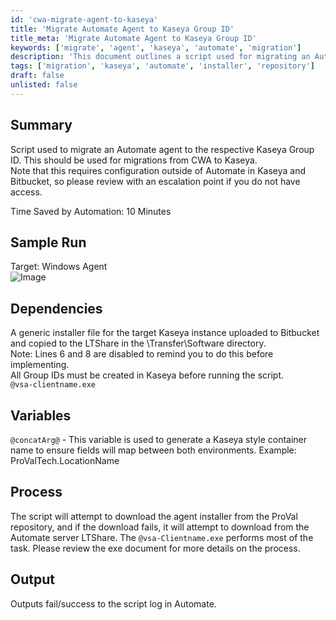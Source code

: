 ```yaml
---
id: 'cwa-migrate-agent-to-kaseya'
title: 'Migrate Automate Agent to Kaseya Group ID'
title_meta: 'Migrate Automate Agent to Kaseya Group ID'
keywords: ['migrate', 'agent', 'kaseya', 'automate', 'migration']
description: 'This document outlines a script used for migrating an Automate agent to the respective Kaseya Group ID. It includes details on dependencies, process, and expected outputs, ensuring a smooth transition from CWA to Kaseya.'
tags: ['migration', 'kaseya', 'automate', 'installer', 'repository']
draft: false
unlisted: false
---
```

## Summary

Script used to migrate an Automate agent to the respective Kaseya Group ID. This should be used for migrations from CWA to Kaseya.  
Note that this requires configuration outside of Automate in Kaseya and Bitbucket, so please review with an escalation point if you do not have access.

Time Saved by Automation: 10 Minutes

## Sample Run

Target: Windows Agent  
![Image](5078775/docs/7973319/images/11103271)

## Dependencies

A generic installer file for the target Kaseya instance uploaded to Bitbucket and copied to the LTShare in the \Transfer\Software directory.  
Note: Lines 6 and 8 are disabled to remind you to do this before implementing.  
All Group IDs must be created in Kaseya before running the script.  
`@vsa-clientname.exe`

## Variables

`@concatArg@` - This variable is used to generate a Kaseya style container name to ensure fields will map between both environments. Example: ProValTech.LocationName

## Process

The script will attempt to download the agent installer from the ProVal repository, and if the download fails, it will attempt to download from the Automate server LTShare. The `@vsa-Clientname.exe` performs most of the task. Please review the exe document for more details on the process.

## Output

Outputs fail/success to the script log in Automate.

